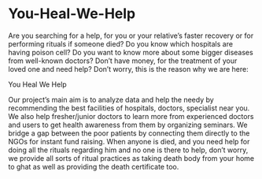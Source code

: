 # You-Heal-We-Help

Are you searching for a help, for you or your relative’s faster recovery or for performing rituals if someone died? Do you know which hospitals are having poison cell? Do you want to know more about some bigger diseases from well-known doctors? Don’t have money, for the treatment of your loved one and need help? Don’t worry, this is the reason why we are here:

You Heal We Help

Our project’s main aim is to analyze data and help the needy by recommending the best facilities of hospitals, doctors, specialist near you.
We also help fresher/junior doctors to learn more from experienced doctors and users to get health awareness from them by organizing seminars. We bridge a gap between the poor patients by connecting them directly to the NGOs for instant fund raising. 
When anyone is died, and you need help for doing all the rituals regarding him and no one is there to help, don’t worry, we provide all sorts of ritual practices as taking death body from your home to ghat as well as providing the death certificate too.
